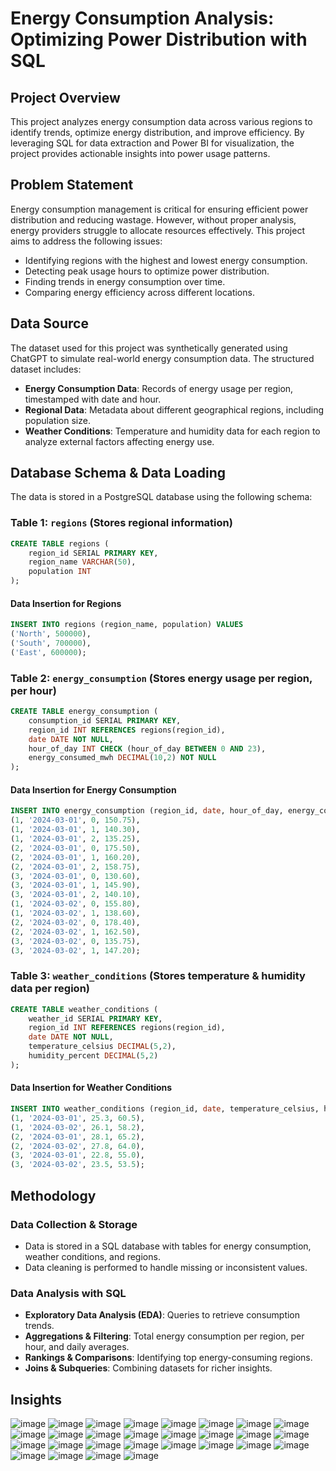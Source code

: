 # Energy Consumption Analysis: Optimizing Power Distribution with SQL

## Project Overview
This project analyzes energy consumption data across various regions to identify trends, optimize energy distribution, and improve efficiency. By leveraging SQL for data extraction and Power BI for visualization, the project provides actionable insights into power usage patterns.

## Problem Statement
Energy consumption management is critical for ensuring efficient power distribution and reducing wastage. However, without proper analysis, energy providers struggle to allocate resources effectively. This project aims to address the following issues:
- Identifying regions with the highest and lowest energy consumption.
- Detecting peak usage hours to optimize power distribution.
- Finding trends in energy consumption over time.
- Comparing energy efficiency across different locations.

## Data Source
The dataset used for this project was synthetically generated using ChatGPT to simulate real-world energy consumption data. The structured dataset includes:
- **Energy Consumption Data**: Records of energy usage per region, timestamped with date and hour.
- **Regional Data**: Metadata about different geographical regions, including population size.
- **Weather Conditions**: Temperature and humidity data for each region to analyze external factors affecting energy use.

## Database Schema & Data Loading
The data is stored in a PostgreSQL database using the following schema:

### Table 1: `regions` (Stores regional information)
```sql
CREATE TABLE regions (
    region_id SERIAL PRIMARY KEY,
    region_name VARCHAR(50),
    population INT
);
```
#### Data Insertion for Regions
```sql
INSERT INTO regions (region_name, population) VALUES
('North', 500000),
('South', 700000),
('East', 600000);
```

### Table 2: `energy_consumption` (Stores energy usage per region, per hour)
```sql
CREATE TABLE energy_consumption (
    consumption_id SERIAL PRIMARY KEY,
    region_id INT REFERENCES regions(region_id),
    date DATE NOT NULL,
    hour_of_day INT CHECK (hour_of_day BETWEEN 0 AND 23),
    energy_consumed_mwh DECIMAL(10,2) NOT NULL
);
```
#### Data Insertion for Energy Consumption
```sql
INSERT INTO energy_consumption (region_id, date, hour_of_day, energy_consumed_mwh) VALUES
(1, '2024-03-01', 0, 150.75),
(1, '2024-03-01', 1, 140.30),
(1, '2024-03-01', 2, 135.25),
(2, '2024-03-01', 0, 175.50),
(2, '2024-03-01', 1, 160.20),
(2, '2024-03-01', 2, 158.75),
(3, '2024-03-01', 0, 130.60),
(3, '2024-03-01', 1, 145.90),
(3, '2024-03-01', 2, 140.10),
(1, '2024-03-02', 0, 155.80),
(1, '2024-03-02', 1, 138.60),
(2, '2024-03-02', 0, 178.40),
(2, '2024-03-02', 1, 162.50),
(3, '2024-03-02', 0, 135.75),
(3, '2024-03-02', 1, 147.20);
```

### Table 3: `weather_conditions` (Stores temperature & humidity data per region)
```sql
CREATE TABLE weather_conditions (
    weather_id SERIAL PRIMARY KEY,
    region_id INT REFERENCES regions(region_id),
    date DATE NOT NULL,
    temperature_celsius DECIMAL(5,2),
    humidity_percent DECIMAL(5,2)
);
```
#### Data Insertion for Weather Conditions
```sql
INSERT INTO weather_conditions (region_id, date, temperature_celsius, humidity_percent) VALUES
(1, '2024-03-01', 25.3, 60.5),
(1, '2024-03-02', 26.1, 58.2),
(2, '2024-03-01', 28.1, 65.2),
(2, '2024-03-02', 27.8, 64.0),
(3, '2024-03-01', 22.8, 55.0),
(3, '2024-03-02', 23.5, 53.5);
```

## Methodology
### Data Collection & Storage
- Data is stored in a SQL database with tables for energy consumption, weather conditions, and regions.
- Data cleaning is performed to handle missing or inconsistent values.

### Data Analysis with SQL
- **Exploratory Data Analysis (EDA)**: Queries to retrieve consumption trends.
- **Aggregations & Filtering**: Total energy consumption per region, per hour, and daily averages.
- **Rankings & Comparisons**: Identifying top energy-consuming regions.
- **Joins & Subqueries**: Combining datasets for richer insights.

## Insights
![image](https://github.com/user-attachments/assets/2b1e8ef8-8b57-4514-ba2c-ec4b551d6c90)
![image](https://github.com/user-attachments/assets/5408411a-a2cb-4f15-a1af-3bbbbab3eed6)
![image](https://github.com/user-attachments/assets/30448e5f-c3e3-41d0-9f42-3b475109777b)
![image](https://github.com/user-attachments/assets/5093d748-8f5c-4ba5-ba58-f6326da5dfc9)
![image](https://github.com/user-attachments/assets/f31e6e80-5243-4d78-9bf5-b1187838fbad)
![image](https://github.com/user-attachments/assets/06ffd559-06da-46f6-ba1f-555bf625c487)
![image](https://github.com/user-attachments/assets/6eb3bb86-6501-4e19-b10c-0bf1df049e74)
![image](https://github.com/user-attachments/assets/6b7fca43-5be7-48e3-994b-82be6f8f3808)
![image](https://github.com/user-attachments/assets/6bf2d7c0-bbda-43f9-9859-37698417654f)
![image](https://github.com/user-attachments/assets/5fd682e6-c9ee-4e9d-be6a-ad4a3ac43ed6)
![image](https://github.com/user-attachments/assets/6b8707ae-3c20-43da-a2c6-a0e0067aa5ed)
![image](https://github.com/user-attachments/assets/c22e5525-6934-4744-8198-ca3f8e6fb453)
![image](https://github.com/user-attachments/assets/fe417f97-e572-438d-b3a9-40fff4f42742)
![image](https://github.com/user-attachments/assets/616f0c1c-7a42-4b7d-8728-55f6ad2ad3bc)
![image](https://github.com/user-attachments/assets/2b1e8ef8-8b57-4514-ba2c-ec4b551d6c90)
![image](https://github.com/user-attachments/assets/5408411a-a2cb-4f15-a1af-3bbbbab3eed6)
![image](https://github.com/user-attachments/assets/30448e5f-c3e3-41d0-9f42-3b475109777b)
![image](https://github.com/user-attachments/assets/5093d748-8f5c-4ba5-ba58-f6326da5dfc9)
![image](https://github.com/user-attachments/assets/f31e6e80-5243-4d78-9bf5-b1187838fbad)
![image](https://github.com/user-attachments/assets/06ffd559-06da-46f6-ba1f-555bf625c487)
![image](https://github.com/user-attachments/assets/6eb3bb86-6501-4e19-b10c-0bf1df049e74)
![image](https://github.com/user-attachments/assets/6b7fca43-5be7-48e3-994b-82be6f8f3808)
![image](https://github.com/user-attachments/assets/6bf2d7c0-bbda-43f9-9859-37698417654f)
![image](https://github.com/user-attachments/assets/5fd682e6-c9ee-4e9d-be6a-ad4a3ac43ed6)
![image](https://github.com/user-attachments/assets/6b8707ae-3c20-43da-a2c6-a0e0067aa5ed)
![image](https://github.com/user-attachments/assets/c22e5525-6934-4744-8198-ca3f8e6fb453)
![image](https://github.com/user-attachments/assets/fe417f97-e572-438d-b3a9-40fff4f42742)
![image](https://github.com/user-attachments/assets/616f0c1c-7a42-4b7d-8728-55f6ad2ad3bc)







